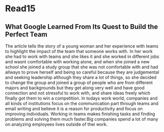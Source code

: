 
# Read15

## What Google Learned From Its Quest to Build the Perfect Team

The article tells the story of a young woman and her experience with teams to highlight the impact of the team that someone works with. In her work she had to work with teams and she likes it and she worked in different jobs and wasnt comfortable with working alone, and when she joined a new school she joined a study group that she was not comfortable with and had allways to prove herself and being so careful because they are judgemental and seeking leadership although they share a lot of things, so she decided to change the group and joined a group of people who are from different majors and backgrounds but they get along very well and have good connection and not stressful to work with, and share ideas freely which finally got them to win a competition.
In todays work world, companies and all kinds of institutions focus on the communication part through teams and email writing and believe it is a reason for productivity and focus on improving individuals.
Working in teams makes finishing tasks and finding problems and solving them much faster.Big companies spend a lot of many on analyzing employees lives outside of thei work.
